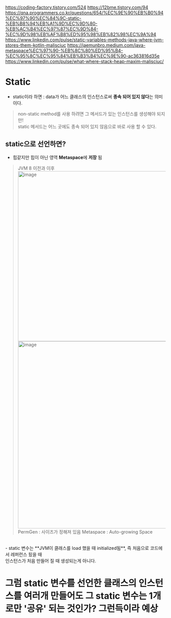https://coding-factory.tistory.com/524
https://12bme.tistory.com/94
https://qna.programmers.co.kr/questions/654/%EC%9E%90%EB%B0%94%EC%97%90%EC%84%9C-static-%EB%B8%94%EB%A1%9D%EC%9D%80-%EB%AC%B4%EC%97%87%EC%9D%84-%EC%9D%98%EB%AF%B8%ED%95%98%EB%82%98%EC%9A%94
https://www.linkedin.com/pulse/static-variables-methods-java-where-jvm-stores-them-kotlin-malisciuc
https://jaemunbro.medium.com/java-metaspace%EC%97%90-%EB%8C%80%ED%95%B4-%EC%95%8C%EC%95%84%EB%B3%B4%EC%9E%90-ac363816d35e
https://www.linkedin.com/pulse/what-where-stack-heap-maxim-malisciuc/

Static
=======
- static이라 하면 : data가 어느 클래스의 인스턴스로써 **종속 되어 있지 않다**는 의미 이다.
> non-static method를 사용 하려면 그 메서드가 있는 인스턴스를 생성해야 되지만! <br> static 메서드는 어느 곳에도 종속 되어 있지 않음으로 바로 사용 할 수 있다.

static으로 선언하면?
----------------------------------
- 힙같지만 힙이 아닌 영역 **Metaspace**에 **저장** 됨
> JVM 8 이전과 이후 <br>
> <img width="535" alt="image" src="https://github.com/twkwon0417/TIL/assets/91003152/e49ab6b7-8f47-4aa7-9967-90d847e062d6">
> <img width="589" alt="image" src="https://github.com/twkwon0417/TIL/assets/91003152/df45ed95-668b-4e1f-a3e5-e17d184bcfbf">
> PermGen : 사이즈가 정해져 있음
> Metaspace : Auto-growing Space
<br>
- static 변수는 **JVM이 클래스를 load 했을 때 initialized됨**, 즉 처음으로 코드에서 레퍼런스 됬을 때 <br> 인스턴스가 처음 만들어 질 때 생성되는게 아니다.

  # 그럼 static 변수를 선언한 클래스의 인스턴스를 여러개 만들어도 그 static 변수는 1개로만 '공유' 되는 것인가? 그런득이라 예상

